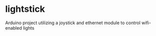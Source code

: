 # lightstick
Arduino project utilizing a joystick and ethernet module to control wifi-enabled lights
